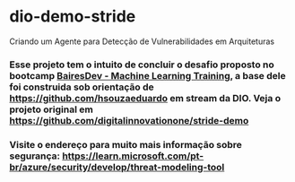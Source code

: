 # dio-demo-stride
Criando um Agente para Detecção de Vulnerabilidades em Arquiteturas

### Esse projeto tem o intuito de concluir o desafio proposto no bootcamp [BairesDev - Machine Learning Training](https://web.dio.me/track/bairesdev-machine-learning-training), a base dele foi construida sob orientação de https://github.com/hsouzaeduardo em stream da DIO. Veja o projeto original em https://github.com/digitalinnovationone/stride-demo

### Visite o endereço para muito mais informação sobre segurança: <https://learn.microsoft.com/pt-br/azure/security/develop/threat-modeling-tool>
